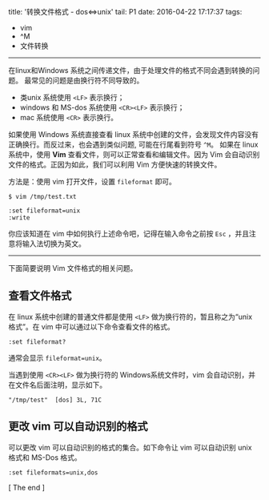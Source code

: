 title: '转换文件格式 - dos<=>unix'
tail: P1
date: 2016-04-22 17:17:37
tags: 
- vim
- ^M
- 文件转换
---

在linux和Windows 系统之间传递文件，由于处理文件的格式不同会遇到转换的问题。
最常见的问题是由换行符不同导致的。

- 类unix 系统使用 `<LF>` 表示换行；
- windows 和 MS-dos 系统使用 `<CR><LF>` 表示换行；
- mac 系统使用 `<CR>` 表示换行。

如果使用 Windows 系统直接查看 linux 系统中创建的文件，会发现文件内容没有正确换行。而反过来，也会遇到类似问题, 可能在行尾看到符号 `^M`。
如果在 linux 系统中，使用 **Vim** 查看文件，则可以正常查看和编辑文件。因为 Vim 会自动识别文件的格式。正因为如此，我们可以利用 Vim 方便快速的转换文件。

<!-- more -->


方法是：使用 vim 打开文件，设置 `fileformat` 即可。

```
$ vim /tmp/test.txt

:set fileformat=unix
:write
```

你应该知道在 vim 中如何执行上述命令吧，记得在输入命令之前按 `Esc` ，并且注意将输入法切换为英文。

---


下面简要说明 Vim 文件格式的相关问题。

## 查看文件格式

在 linux 系统中创建的普通文件都是使用 `<LF>` 做为换行符的，暂且称之为“unix 格式”。在 vim 中可以通过以下命令查看文件的格式。

```
:set fileformat?
```

通常会显示 `fileformat=unix`。

当遇到使用 `<CR><LF>` 做为换行符的 Windows系统文件时，vim 会自动识别，并在文件名后面注明，显示如下。

```
"/tmp/test"  [dos] 3L, 71C 
```



## 更改 vim 可以自动识别的格式

可以更改 vim 可以自动识别的格式的集合。如下命令让 vim 可以自动识别 unix 格式和 MS-Dos 格式。

```
:set fileformats=unix,dos
```


[ The end ]



